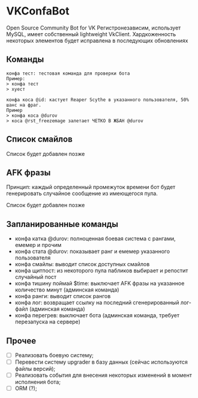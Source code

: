 # VKConfaBot
Open Source Community Bot for VK
Регистронезависим, использует MySQL, имеет собственный lightweight VkClient.
Хардкоженность некоторых элементов будет исправлена в последующих обновлениях
## Команды
```
конфа тест: тестовая команда для проверки бота
Пример:
> конфа тест
> хуест
```
```
конфа коса @id: кастует Reaper Scythe в указанного пользователя, 50% шанс на фраг.
Пример
> конфа коса @durov
> коса @rst_freezemage залетает ЧЕТКО В ЖБАН @durov
```
## Список смайлов
Список будет добавлен позже
## AFK фразы
Принцип: каждый определенный промежуток времени бот будет генерировать случайное сообщение из имеющегося пула.

Список будет добавлен позже
## Запланированные команды
- конфа катка @durov: полноценная боевая система с рангами, емемер и прочим
- конфа стата @durov: показывает ранг и емемер указанного пользователя
- конфа смайлы: выводит список доступных смайлов
- конфа щитпост: из некоторого пула пабликов выбирает и репостит случайный пост
- конфа тишину поймай $time: выключает AFK фразы на указанное количество минут (админская команда)
- конфа ранги: выводит список рангов
- конфа лог: возвращает ссылку на последний сгенерированный лог-файл (админская команда)
- конфа перегрев: выключает бота (админская команда, требует перезапуска на сервере)

## Прочее
 - [ ] Реализовать боевую систему;
 - [ ] Перевести систему upgrader в базу данных (сейчас используются файлы версий);
 - [ ] Реализовать события для внесения некоторых изменений в момент исполнения бота;
 - [ ] ORM (?);